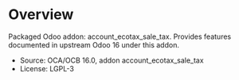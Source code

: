 # Overview

Packaged Odoo addon: account_ecotax_sale_tax. Provides features documented in upstream Odoo 16 under this addon.

- Source: OCA/OCB 16.0, addon account_ecotax_sale_tax
- License: LGPL-3
